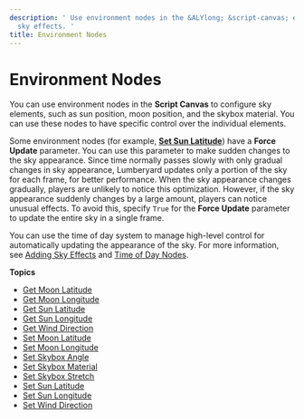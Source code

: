 ```yaml
---
description: ' Use environment nodes in the &ALYlong; &script-canvas; editor to configure
  sky effects. '
title: Environment Nodes
---
```

# Environment Nodes<a name="script-canvas-environment-nodes"></a>

You can use environment nodes in the **Script Canvas** to configure sky elements, such as sun position, moon position, and the skybox material\. You can use these nodes to have specific control over the individual elements\.

Some environment nodes \(for example, **[Set Sun Latitude](set-sun-latitude-node.md)**\) have a **Force Update** parameter\. You can use this parameter to make sudden changes to the sky appearance\. Since time normally passes slowly with only gradual changes in sky appearance, Lumberyard updates only a portion of the sky for each frame, for better performance\. When the sky appearance changes gradually, players are unlikely to notice this optimization\. However, if the sky appearance suddenly changes by a large amount, players can notice unusual effects\. To avoid this, specify `True` for the **Force Update** parameter to update the entire sky in a single frame\.

You can use the time of day system to manage high\-level control for automatically updating the appearance of the sky\. For more information, see [Adding Sky Effects](sky-intro.md) and [Time of Day Nodes](script-canvas-time-of-day-nodes.md)\.

**Topics**
+ [Get Moon Latitude](get-moon-latitude-node.md)
+ [Get Moon Longitude](get-moon-longitude-node.md)
+ [Get Sun Latitude](get-sun-latitude-node.md)
+ [Get Sun Longitude](get-sun-longitude-node.md)
+ [Get Wind Direction](get-wind-direction-node.md)
+ [Set Moon Latitude](set-moon-latitude-node.md)
+ [Set Moon Longitude](set-moon-longitude-node.md)
+ [Set Skybox Angle](set-sky-box-angle.md)
+ [Set Skybox Material](set-sky-box-material.md)
+ [Set Skybox Stretch](set-sky-box-stretch.md)
+ [Set Sun Latitude](set-sun-latitude-node.md)
+ [Set Sun Longitude](set-sun-longitude-node.md)
+ [Set Wind Direction](set-wind-direction-node.md)